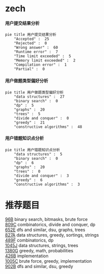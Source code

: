 # zech

<!-- tabs:start -->



#### **用户提交结果分析**

```mermaid
pie title 用户提交结果分析
    "Accepted" :  25
    "Rejected" :  0
    "Wrong answer" :  60
    "Runtime error" :  7
    "Time limit exceeded" :  5
    "Memory limit exceeded" :  2
    "Compilation error" :  1
    "Partial" :  0
```

#### **用户做题类型偏好分析**

```mermaid
pie title 用户做题类型偏好分析
    "data structures" :  27
    "binary search" :  0
    "dp" :  5
    "graphs" :  20
    "trees" :  5
    "divide and conquer" :  0
    "greedy" :  21
    "constructive algorithms" :  48
```
#### **用户错题知识点分析**

```mermaid
pie title 用户错题知识点分析
    "data structures" :  5
    "binary search" :  0
    "dp" :  6
    "graphs" :  20
    "trees" :  0
    "divide and conquer" :  3
    "greedy" :  6
    "constructive algorithms" :  3
```



<!-- tabs:end -->
# 推荐题目
[96B](https://codeforces.com/contest/96/problem/B)		binary search,
                        bitmasks,
                        brute force		  
[809C](https://codeforces.com/contest/809/problem/C)		combinatorics,
                        divide and conquer,
                        dp		  
[652E](https://codeforces.com/contest/652/problem/E)		dfs and similar,
                        dsu,
                        graphs,
                        trees		  
[827A](https://codeforces.com/contest/827/problem/A)		data structures,
                        greedy,
                        sortings,
                        strings		  
[489F](https://codeforces.com/contest/489/problem/F)		combinatorics,
                        dp		  
[1045J](https://codeforces.com/contest/1045/problem/J)		data structures,
                        strings,
                        trees		  
[1380G](https://codeforces.com/contest/1380/problem/G)		greedy,
                        math,
                        probabilities		  
[426B](https://codeforces.com/contest/426/problem/B)		implementation		  
[1005C](https://codeforces.com/contest/1005/problem/C)		brute force,
                        greedy,
                        implementation		  
[902B](https://codeforces.com/contest/902/problem/B)		dfs and similar,
                        dsu,
                        greedy		  
